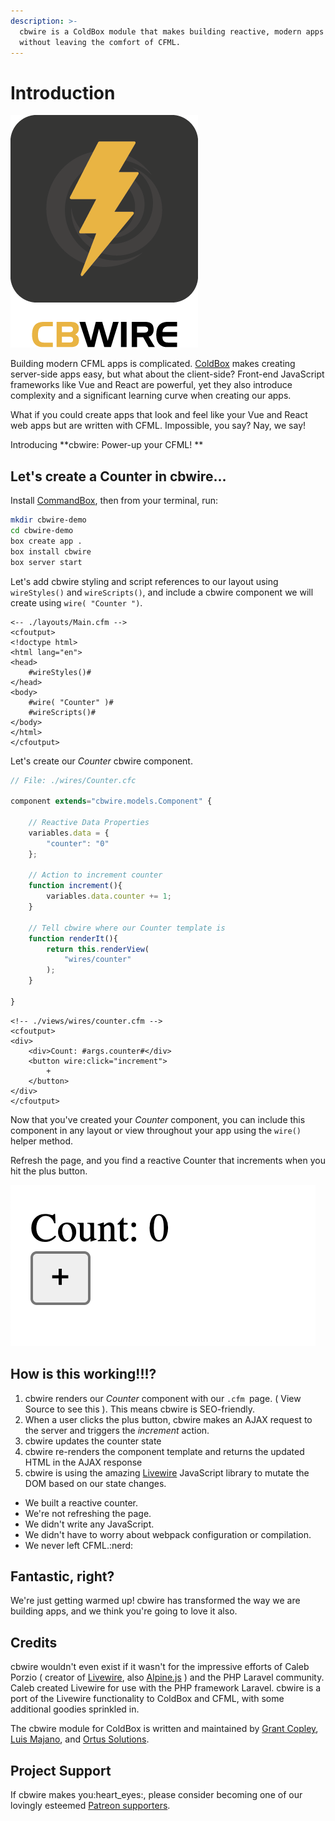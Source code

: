 ```yaml
---
description: >-
  cbwire is a ColdBox module that makes building reactive, modern apps easy
  without leaving the comfort of CFML.
---
```


# Introduction

![](.gitbook/assets/cbwire300.png)

Building modern CFML apps is complicated. [ColdBox](https://coldbox.ortusbooks.com) makes creating server-side apps easy, but what about the client-side? Front-end JavaScript frameworks like Vue and React are powerful, yet they also introduce complexity and a significant learning curve when creating our apps.

What if you could create apps that look and feel like your Vue and React web apps but are written with CFML. Impossible, you say? Nay, we say!

Introducing **cbwire: Power-up your CFML! **

## Let's create a Counter in cbwire...

Install [CommandBox](https://www.ortussolutions.com/products/commandbox), then from your terminal, run:

```bash
mkdir cbwire-demo
cd cbwire-demo
box create app .
box install cbwire
box server start
```

Let's add cbwire styling and script references to our layout using `wireStyles()` and `wireScripts()`, and include a cbwire component we will create using `wire( "Counter ")`.

```markup
<-- ./layouts/Main.cfm -->
<cfoutput>
<!doctype html>
<html lang="en">
<head>
    #wireStyles()#
</head>
<body>
    #wire( "Counter" )#
    #wireScripts()#
</body>
</html>
</cfoutput>

```

Let's create our _Counter_ cbwire component.

```javascript
// File: ./wires/Counter.cfc

component extends="cbwire.models.Component" {

    // Reactive Data Properties
    variables.data = {
        "counter": "0"
    };

    // Action to increment counter
    function increment(){
        variables.data.counter += 1;
    }

    // Tell cbwire where our Counter template is
    function renderIt(){
        return this.renderView(
            "wires/counter"
        );
    }

}

```

```markup
<!-- ./views/wires/counter.cfm -->
<cfoutput>
<div>
    <div>Count: #args.counter#</div>
    <button wire:click="increment">
        +
    </button>
</div>
</cfoutput>
```

Now that you've created your _Counter_ component, you can include this component in any layout or view throughout your app using the `wire()` helper method.

Refresh the page, and you find a reactive Counter that increments when you hit the plus button.

![](.gitbook/assets/image.png)

## How is this working!!!?

1. cbwire renders our _Counter_ component with our `.cfm `page.  ( View Source to see this ). This means cbwire is SEO-friendly.
2. When a user clicks the plus button, cbwire makes an AJAX request to the server and triggers the _increment_ action.
3. cbwire updates the counter state
4. cbwire re-renders the component template and returns the updated HTML in the AJAX response
5. cbwire is using the amazing [Livewire](https://laravel-livewire.com) JavaScript library to mutate the DOM based on our state changes.

* We built a reactive counter.
* We're not refreshing the page.
* We didn't write any JavaScript.
* We didn't have to worry about webpack configuration or compilation.&#x20;
* We never left CFML.:nerd:&#x20;

## Fantastic, right?

We're just getting warmed up! cbwire has transformed the way we are building apps, and we think you're going to love it also.&#x20;

## Credits

cbwire wouldn't even exist if it wasn't for the impressive efforts of Caleb Porzio ( creator of [Livewire](https://laravel-livewire.com), also [Alpine.js](https://github.com/alpinejs/alpine) ) and the PHP Laravel community. Caleb created Livewire for use with the PHP framework Laravel. cbwire is a port of the Livewire functionality to ColdBox and CFML, with some additional goodies sprinkled in.

The cbwire module for ColdBox is written and maintained by [Grant Copley](https://twitter.com/grantcopley), [Luis Majano](https://twitter.com/lmajano), and [Ortus Solutions](https://www.ortussolutions.com).

## Project Support

If cbwire makes you:heart\_eyes:, please consider becoming one of our lovingly esteemed [Patreon supporters](https://www.patreon.com/ortussolutions).
